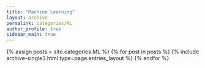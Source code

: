 ```yaml
---
title: "Machine Learning"
layout: archive
permalink: categories/ML
author_profile: true
sidebar_main: true
---
```



{% assign posts = site.categories.ML %}
{% for post in posts %} {% include archive-single3.html type=page.entries_layout %} {% endfor %}